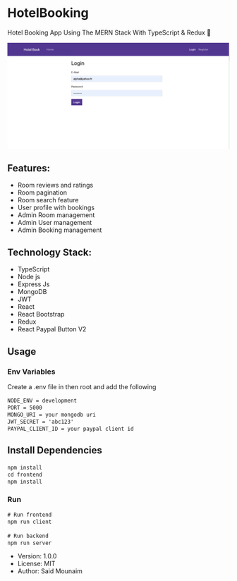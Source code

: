# HotelBooking

Hotel Booking App Using The MERN Stack With TypeScript & Redux 🤩

 ![screenshot](1.png)

## Features:

- Room reviews and ratings
- Room pagination
- Room search feature
- User profile with bookings
- Admin Room management
- Admin User management
- Admin Booking management

## Technology Stack:

- TypeScript
- Node js
- Express Js
- MongoDB
- JWT
- React
- React Bootstrap
- Redux
- React Paypal Button V2

## Usage

### Env Variables

Create a .env file in then root and add the following

```
NODE_ENV = development
PORT = 5000
MONGO_URI = your mongodb uri
JWT_SECRET = 'abc123'
PAYPAL_CLIENT_ID = your paypal client id
```

## Install Dependencies

```
npm install
cd frontend
npm install
```

### Run

```
# Run frontend
npm run client

# Run backend
npm run server
```

- Version: 1.0.0
- License: MIT
- Author: Said Mounaim
